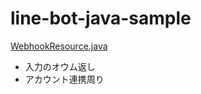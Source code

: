 # line-bot-java-sample

[WebhookResource.java](https://github.com/try0/line-bot-java-sample/blob/main/line-bot-java-app/src/main/java/jp/try0/line/bot/sample/app/resource/WebhookResource.java)
* 入力のオウム返し
* アカウント連携周り
